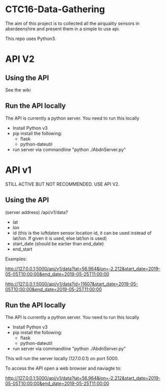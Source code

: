# CTC16-Data-Gathering

The aim of this project is to collected all the airquality sensors in aberdeenshire and present them in a simple to use api. 

This repo uses Python3.

# API V2

## Using the API
See the wiki

## Run the API locally
The API is currently a python server. You need to run this locally

* Install Python v3
* pip install the following:
    * flask
    * python-dateutil
* run server via commandline "python ./AbdnServer.py"

# API v1

STILL ACTIVE BUT NOT RECOMMENDED. USE API V2.

## Using the API
(server address) /api/v1/data?
* lat
* lon
* id (this is the luftdaten sensor location id, it can be used instead of lat/lon. If given it is used, else lat/lon is used)
* start_date (should be earlier than end_date)
* end_start

Examples: 

http://127.0.0.1:5000/api/v1/data?lat=56.964&lon=-2.212&start_date=2019-05-05T10:00:00&end_date=2019-05-25T11:00:00

http://127.0.0.1:5000/api/v1/data?id=11607&start_date=2019-05-05T10:00:00&end_date=2019-05-25T11:00:00

## Run the API locally
The API is currently a python server. You need to run this locally

* Install Python v3
* pip install the following:
    * flask
    * python-dateutil
* run server via commandline "python ./AbdnServer.py"

This will run the server locally (127.0.0.1) on port 5000.

To access the API open a web browser and naviagte to:

http://127.0.0.1:5000/api/v1/data?lat=56.964&lon=-2.212&start_date=2019-05-05T10:00:00&end_date=2019-05-25T11:00:00